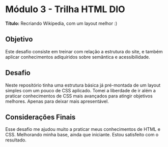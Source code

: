 # Módulo 3 - Trilha HTML DIO

**Título:** Recriando Wikipedia, com um layout melhor :)

## Objetivo
Este desafio consiste em treinar com relação a estrutura do site, e também aplicar conhecimentos adiquiridos sobre semântica e acessibilidade.

## Desafio
Neste repositório tinha uma estrutura básica já pré-montada de um layout simples com um pouco de CSS aplicado. Tomei a liberdade de ir além a praticar conhecimentos de CSS mais avançados para atingir objetivos melhores. Apenas para deixar mais apresentável.

## Considerações Finais
Esse desafio me ajudou muito a praticar meus conhecimentos de HTML e CSS. Melhorando minha base, ainda que iniciante. Estou satisfeito com o resultado.
